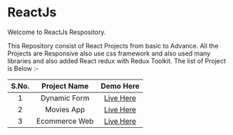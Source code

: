 # ReactJs
Welcome to ReactJs Respository. 

This Repository consist of React Projects from basic to Advance. All the Projects are Responsive also use css framework and also used many libraries and also added React redux with Redux Toolkit.
The list of Project is Below :-

| S.No.  | Project Name  | Demo Here  | 
|:-:|:-:|:-:|
|1  |  Dynamic Form | <a href="" rel="noopener noreferrer" target="_blank">Live Here</a>  |
|2  |  Movies App  | <a href="" target="_blank" rel="noopener noreferrer">Live Here  |
|3  |  Ecommerce Web | <a href="https://meet2960.github.io/JavaScript/Login_Form" target="_blank" rel="noopener noreferrer">Live Here</a>  |
